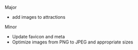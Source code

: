 Major

- add images to attractions

Minor

- Update favicon and meta
- Optimize images from PNG to JPEG and appropriate sizes
